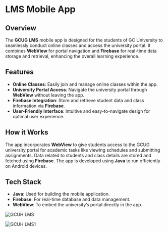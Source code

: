 #  LMS Mobile App

## Overview
The **GCUG LMS** mobile app is designed for the students of GC University to seamlessly conduct online classes and access the university portal. It combines **WebView** for portal navigation and **Firebase** for real-time data storage and retrieval, enhancing the overall learning experience.

## Features
- **Online Classes**: Easily join and manage online classes within the app.
- **University Portal Access**: Navigate the university portal through **WebView** without leaving the app.
- **Firebase Integration**: Store and retrieve student data and class information via **Firebase**.
- **User-Friendly Interface**: Intuitive and easy-to-navigate design for optimal user experience.

## How it Works
The app incorporates **WebView** to give students access to the GCUG university portal for academic tasks like viewing schedules and submitting assignments. Data related to students and class details are stored and fetched using **Firebase**. The app is developed using **Java** to run efficiently on Android devices.

## Tech Stack
- **Java**: Used for building the mobile application.
- **Firebase**: For real-time database and data management.
- **WebView**: To embed the university’s portal directly in the app.


![GCUH LMS](https://github.com/user-attachments/assets/fea4dde2-6844-48cc-9a14-941ea6a7db7d)



  ![GCUH LMS1](https://github.com/user-attachments/assets/37deea96-78ba-421f-a2a4-ed10471fe9bd)
